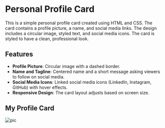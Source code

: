 # Personal Profile Card

This is a simple personal profile card created using HTML and CSS. The card contains a profile picture, a name, and social media links. The design includes a circular image, styled text, and social media icons. The card is styled to have a clean, professional look.

## Features

- **Profile Picture**: Circular image with a dashed border.
- **Name and Tagline**: Centered name and a short message asking viewers to follow on social media.
- **Social Media Icons**: Linked social media icons (LinkedIn, Instagram, GitHub) with hover effects.
- **Responsive Design**: The card layout adjusts based on screen size.

## My Profile Card
![pic]([Screenshot%20(341).png])
